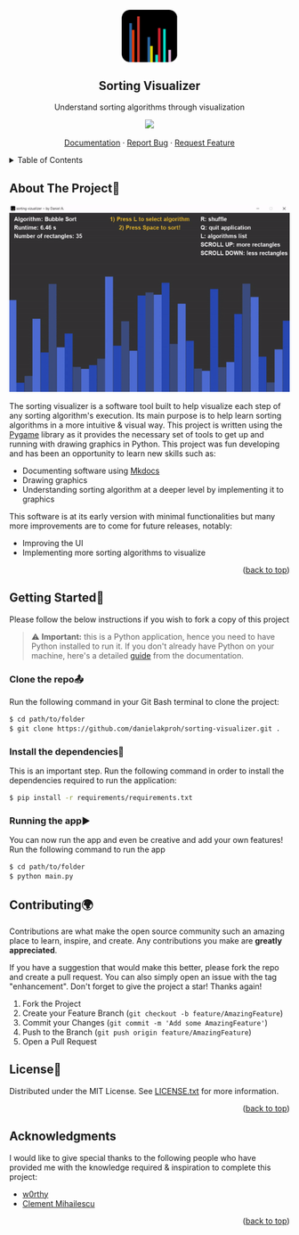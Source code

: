 <div id="top"></div>

<!-- PROJECT LOGO -->
<p align="center">
 <img width="100px" src="logo.png" align="center" alt="GitHub Readme Stats" />
 <h2 align="center">Sorting Visualizer</h2>
 <p align="center">Understand sorting algorithms through visualization</p>
</p>
  <p align="center">
    <img src="https://img.shields.io/badge/Code-Python-informational?style=flat&logo=python&logoColor=white&color=2bbc8a"/>
  </p>

  <p align="center">
    <a href="docs/index.md">Documentation</a>
    ·
    <a href="https://github.com/danielakproh/sorting-visualizer/issues/new/choose">Report Bug</a>
    ·
    <a href="https://github.com/danielakproh/sorting-visualizer/issues/new/choose">Request Feature</a>
  </p>



<!-- TABLE OF CONTENTS -->
<details>
  <summary>Table of Contents</summary>
  <ol>
    <li>
      <a href="#about-the-project">About The Project</a>
    </li>
    <li>
      <a href="#getting-started">Getting Started</a>
      <ul>
        <li><a href="#Clone-the-repo">Fork</a></li>
        <li><a href="#Install-the-dependencies">Install</a></li>
        <li><a href="#Running-the-app">Run</a></li>
      </ul>
    </li>
    <li><a href="#contributing">Contributing</a></li>
    <li><a href="#license">License</a></li>
    <li><a href="#contact">Contact</a></li>
    <li><a href="#acknowledgments">Acknowledgments</a></li>
  </ol>
</details>



<!-- ABOUT THE PROJECT -->
## About The Project:blue_book:

<!-- gif -->
<p align="center">
  <img  src="docs/LiveDemo.gif" alt="Live Demo" />
</p>

The sorting visualizer is a software tool built to help visualize each step of any sorting algorithm's execution. Its main purpose is to help learn sorting algorithms in a more intuitive & visual way. This project is written using the [Pygame](https:www.pygame.org) library as it provides the necessary set of tools to get up and running with drawing graphics in Python. This project was fun developing and has been an opportunity to learn new skills such as:   

* Documenting software using [Mkdocs](https://www.mkdocs.org/) 
* Drawing graphics
* Understanding sorting algorithm at a deeper level by implementing it to graphics

This software is at its early version with minimal functionalities but many more improvements are to come for future releases, notably:

* Improving the UI
* Implementing more sorting algorithms to visualize


<p align="right">(<a href="#top">back to top</a>)</p>


<!-- GETTING STARTED -->
## Getting Started:dart:

Please follow the below instructions if you wish to fork a copy of this project 

>:warning: **Important:**
> this is a Python application, hence you need to have Python installed to run it. If you don't already have Python on your machine, here's a detailed [guide](docs/setup.md) from the documentation.


### Clone the repo:outbox_tray:

Run the following command in your Git Bash terminal to clone the project:

```sh
$ cd path/to/folder
$ git clone https://github.com/danielakproh/sorting-visualizer.git .
```

### Install the dependencies:page_facing_up:
This is an important step. Run the following command in order to install the dependencies required to run the application:

```sh
$ pip install -r requirements/requirements.txt
```


### Running the app:arrow_forward:
You can now run the app and even be creative and add your own features! Run the following command to run the app

```sh
$ cd path/to/folder
$ python main.py
```

<!-- CONTRIBUTING -->
## Contributing:earth_africa:

Contributions are what make the open source community such an amazing place to learn, inspire, and create. Any contributions you make are **greatly appreciated**.

If you have a suggestion that would make this better, please fork the repo and create a pull request. You can also simply open an issue with the tag "enhancement".
Don't forget to give the project a star! Thanks again!

1. Fork the Project
2. Create your Feature Branch (`git checkout -b feature/AmazingFeature`)
3. Commit your Changes (`git commit -m 'Add some AmazingFeature'`)
4. Push to the Branch (`git push origin feature/AmazingFeature`)
5. Open a Pull Request



<!-- LICENSE -->
## License:page_with_curl:

Distributed under the MIT License. See [LICENSE.txt](LICENSE.txt) for more information.

<p align="right">(<a href="#top">back to top</a>)</p>



<!-- CONTACT -->
<!-- ## Contact

Your Name - [@your_twitter](https://twitter.com/your_username) - email@example.com

Project Link: [https://github.com/your_username/repo_name](https://github.com/your_username/repo_name) -->

<!-- <p align="right">(<a href="#top">back to top</a>)</p> -->


<!-- ACKNOWLEDGMENTS -->
## Acknowledgments

I would like to give special thanks to the following people who have provided me with the knowledge required & inspiration to complete this project:

* [w0rthy](https://www.youtube.com/c/w0rthyA)
* [Clement Mihailescu](https://www.youtube.com/channel/UCaO6VoaYJv4kS-TQO_M-N_g)

<p align="right">(<a href="#top">back to top</a>)</p>



<!-- MARKDOWN LINKS & IMAGES -->
<!-- https://www.markdownguide.org/basic-syntax/#reference-style-links -->
